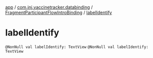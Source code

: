 [app](../../index.md) / [com.jnj.vaccinetracker.databinding](../index.md) / [FragmentParticipantFlowIntroBinding](index.md) / [labelIdentify](./label-identify.md)

# labelIdentify

`@NonNull val labelIdentify: TextView`
`@NonNull val labelIdentify: TextView`